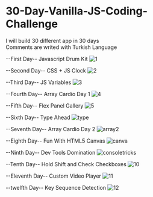 # 30-Day-Vanilla-JS-Coding-Challenge
I will build 30 different app in 30 days </br>
Comments are writed with Turkish Language

--First Day--
Javascript Drum Kit
![1](https://user-images.githubusercontent.com/61773458/180597511-20195c2a-3a67-4f0f-a14d-e95a256b763a.jpg)

--Second Day--
CSS + JS Clock
![2](https://user-images.githubusercontent.com/61773458/180597514-327831e7-9c3e-46bf-9fde-1875ecd3cf61.jpg)

--Third Day--
JS Variables
![3](https://user-images.githubusercontent.com/61773458/180597516-af789918-2ac5-44db-bb8a-2c8eb20f6e75.png)

--Fourth Day--
Array Cardio Day 1
![4](https://user-images.githubusercontent.com/61773458/180597518-8f6bc173-28df-4da9-a339-5a3755ff80c3.png)

--Fifth Day--
Flex Panel Gallery
![5](https://user-images.githubusercontent.com/61773458/180597519-0c73f4df-1e8f-49f3-bf29-5214080bfbda.png)

--Sixth Day--
Type Ahead
![type](https://user-images.githubusercontent.com/61773458/180661997-1c3ac985-1a71-40ce-934f-f6d9cd109bb7.png)

--Seventh Day--
Array Cardio Day 2
![array2](https://user-images.githubusercontent.com/61773458/180662041-71f9e698-13f8-41ce-b0eb-a9a051d19f83.png)

--Eighth Day--
Fun With HTML5 Canvas
![canva](https://user-images.githubusercontent.com/61773458/180662047-968cbb15-6c49-4262-98e9-9d06d2014796.png)

--Ninth Day--
Dev Tools Domination
![consoletricks](https://user-images.githubusercontent.com/61773458/180867066-5fcfc4f9-055d-4f1b-aecb-73dbd9f14116.png)

--Tenth Day--
Hold Shift and Check Checkboxes
![10](https://user-images.githubusercontent.com/61773458/181109577-053850ef-32f3-4075-9b81-478e57171681.png)

--Eleventh Day--
Custom Video Player
![11](https://user-images.githubusercontent.com/61773458/182112507-bdbb18b5-a85e-460d-8734-d7668fb096ea.png)

--twelfth Day--
Key Sequence Detection
![12](https://user-images.githubusercontent.com/61773458/182112538-429654d0-2bdd-4548-931b-1ad3b6d3bb34.png)
